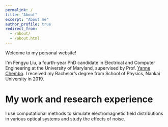 ```yaml
---
permalink: /
title: "About"
excerpt: "About me"
author_profile: true
redirect_from: 
  - /about/
  - /about.html
---
```


Welcome to my personal website!

I'm Fengyu Liu, a fourth-year PhD candidate in Electrical and Computer Engineering at the University of Maryland, supervised by Prof. [Yanne Chembo](https://chembolab.umd.edu/). I received my Bachelor’s degree from School of Physics, Nankai University in 2019. 

My work and research experience
======
I use computational methods to simulate electromagnetic field distributions in various optical systems and study the effects of noise.

